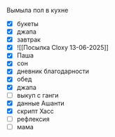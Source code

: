Вымыла пол в кухне
- [x] букеты
- [x] джапа
- [x] завтрак
- [x] ![[Посылка Cloxy 13-06-2025]]
- [x] Паша
- [x] сон
- [x] дневник благодарности
- [x] обед
- [x] джапа
- [ ] выкуп с ганги
- [x] данные Ашанти
- [x] скрипт Хасс
- [ ] рефлексия 
- [ ] мама
